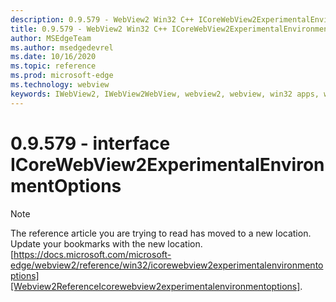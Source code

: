 ```yaml
---
description: 0.9.579 - WebView2 Win32 C++ ICoreWebView2ExperimentalEnvironmentOptions
title: 0.9.579 - WebView2 Win32 C++ ICoreWebView2ExperimentalEnvironmentOptions
author: MSEdgeTeam
ms.author: msedgedevrel
ms.date: 10/16/2020
ms.topic: reference
ms.prod: microsoft-edge
ms.technology: webview
keywords: IWebView2, IWebView2WebView, webview2, webview, win32 apps, win32, edge, ICoreWebView2, ICoreWebView2Controller, browser control, edge html, ICoreWebView2ExperimentalEnvironmentOptions
---
```


# 0.9.579 - interface ICoreWebView2ExperimentalEnvironmentOptions 

> [!NOTE]
> The reference article you are trying to read has moved to a new location.  
> Update your bookmarks with the new location.  
> [https://docs.microsoft.com/microsoft-edge/webview2/reference/win32/icorewebview2experimentalenvironmentoptions][Webview2ReferenceIcorewebview2experimentalenvironmentoptions].  

[Webview2ReferenceIcorewebview2experimentalenvironmentoptions]: /microsoft-edge/webview2/reference/win32/icorewebview2experimentalenvironmentoptions "interface ICoreWebView2ExperimentalEnvironmentOptions | Microsoft Docs"
